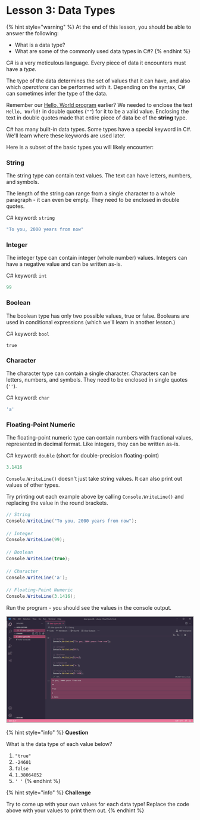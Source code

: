 # Lesson 3: Data Types

{% hint style="warning" %}
At the end of this lesson, you should be able to answer the following:

* What is a data type?
* What are some of the commonly used data types in C\#?
{% endhint %}

C\# is a very meticulous language. Every piece of data it encounters must have a _type._

The type of the data determines the set of values that it can have, and also which _operations_ can be performed with it. Depending on the syntax, C\# can sometimes infer the type of the data.

Remember our [Hello, World program](lesson-1-hello-world.md) earlier? We needed to enclose the text `Hello, World!` in double quotes \(`""`\) for it to be a valid value. Enclosing the text in double quotes made that entire piece of data be of the **string** type.

C\# has many built-in data types. Some types have a special keyword in C\#.  We'll learn where these keywords are used later.

Here is a subset of the basic types you will likely encounter:

### String

The string type can contain text values. The text can have letters, numbers, and symbols.

The length of the string can range from a single character to a whole paragraph - it can even be empty. They need to be enclosed in double quotes.

C\# keyword:  `string`

```csharp
"To you, 2000 years from now"
```

### Integer

The integer type can contain integer \(whole number\) values. Integers can have a negative value and can be written as-is.

C\# keyword:  `int`

```csharp
99
```

### Boolean

The boolean type has only two possible values, true or false. Booleans are used in conditional expressions \(which we'll learn in another lesson.\)

C\# keyword: `bool`

```text
true
```

### Character

The character type can contain a single character. Characters can be letters, numbers, and symbols. They need to be enclosed in single quotes \(`''`\).

C\# keyword: `char`

```csharp
'a'
```

### Floating-Point Numeric

The floating-point numeric type can contain numbers with fractional values, represented in decimal format. Like integers, they can be written as-is.

C\# keyword: `double` \(short for double-precision floating-point\)

```csharp
3.1416
```

`Console.WriteLine()` doesn't just take string values. It can also print out values of other types.

Try printing out each example above by calling `Console.WriteLine()` and replacing the value in the round brackets.

```csharp
// String
Console.WriteLine("To you, 2000 years from now");

// Integer
Console.WriteLine(99);

// Boolean
Console.WriteLine(true);

// Character
Console.WriteLine('a');

// Floating-Point Numeric
Console.WriteLine(3.1416);
```

Run the program - you should see the values in the console output.

![](../.gitbook/assets/2021-07-09_0-58-13.png)

{% hint style="info" %}
**Question**

What is the data type of each value below?

1. `"true"`
2.  `-24601`
3. `false`
4. `1.38064852`
5. `' '`
{% endhint %}

{% hint style="info" %}
**Challenge**

Try to come up with your own values for each data type! Replace the code above with your values to print them out.
{% endhint %}

